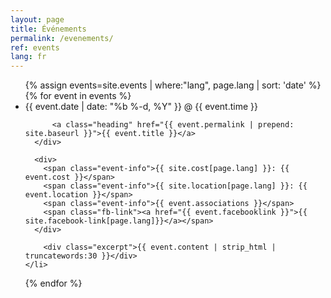 ```yaml
---
layout: page
title: Événements
permalink: /evenements/
ref: events
lang: fr
---
```


<ul class="event-list-page">
  {% assign events=site.events | where:"lang", page.lang | sort: 'date' %}
  {% for event in events %}
    <li>
      <div>
        <span class="post-meta">{{ event.date | date: "%b %-d, %Y" }} @ {{ event.time }}</span>

          <a class="heading" href="{{ event.permalink | prepend: site.baseurl }}">{{ event.title }}</a>
      </div>

      <div>
        <span class="event-info">{{ site.cost[page.lang] }}: {{ event.cost }}</span>
        <span class="event-info">{{ site.location[page.lang] }}: {{ event.location }}</span>
        <span class="event-info">{{ event.associations }}</span>
        <span class="fb-link"><a href="{{ event.facebooklink }}">{{ site.facebook-link[page.lang]}}</a></span>
      </div>

        <div class="excerpt">{{ event.content | strip_html | truncatewords:30 }}</div>
    </li>
  {% endfor %}
</ul>
